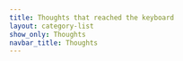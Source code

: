 ```yaml
---
title: Thoughts that reached the keyboard
layout: category-list
show_only: Thoughts
navbar_title: Thoughts
---
```

